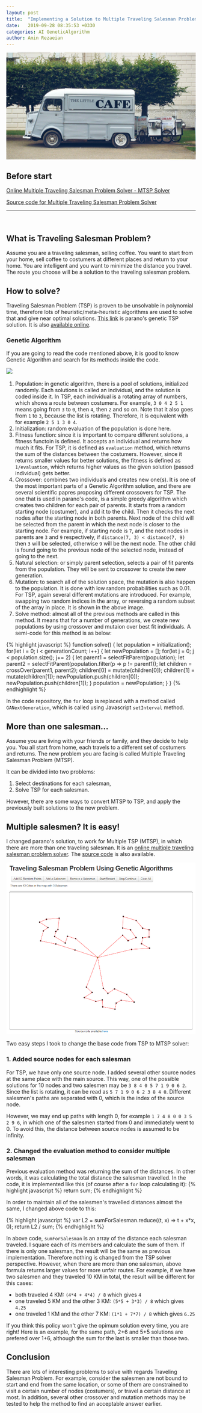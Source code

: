 ```yaml
---
layout: post
title:  "Implementing a Solution to Multiple Traveling Salesman Problem"
date:   2019-09-28 08:35:53 +0330
categories: AI GeneticAlgorithm
author: Amin Rezaeian
---
```


<img src="/images/The-Litte-Cafe.jpg"/>

## Before start

[Online Multiple Traveling Salesman Problem Solver - MTSP Solver](https://ralthor.github.io/mtsp)

[Source code for Multiple Traveling Salesman Problem Solver](https://github.com/ralthor/GeneticAlgorithm-TSP/tree/feature-multi-tsp)

<hr/><br/>

## What is Traveling Salesman Problem?
Assume you are a traveling salesman, selling coffee. You want to start from your home, sell coffee to costumers at different places and return to your home. You are intelligent and you want to minimize the distance you travel. The route you choose will be a solution to the traveling salesman problem.

## How to solve?
Traveling Salesman Problem (TSP) is proven to be unsolvable in polynomial time, therefore lots of heuristic/meta-heuristic algorithms are used to solve that and give near optimal solutions. [This link](https://github.com/parano/GeneticAlgorithm-Solving-TSP) is parano's genetic TSP solution. It is also [available online](http://parano.github.io/GeneticAlgorithm-TSP/).

### Genetic Algorithm
If you are going to read the code mentioned above, it is good to know Genetic Algorithm and search for its methods inside the code.

<image src="/images/ga-mutate.png"/>

1. Population: in genetic algorithm, there is a pool of solutions, initialized randomly. Each solutions is called an individual, and the solution is coded inside it. In TSP, each individual is a rotating array of numbers, which shows a route between costumers. For example, `3 0 4 2 5 1` means going from `3` to `0`, then `4`, then `2` and so on. Note that it also goes from `1` to `3`, because the list is rotating. Therefore, it is equivalent with for example `2 5 1 3 0 4`.
1. Initialization: random evaluation of the population is done here.
1. Fitness function: since it is important to compare different solutions, a fitness functoin is defined. It accepts an individual and returns how much it fits. For TSP, it is defined as `evaluation` method, which returns the sum of the distances between the costumers. However, since it returns smaller values for better solutions, the fitness is defined as `1/evaluation`, which returns higher values as the given solution (passed individual) gets better.
1. Crossover: combines two individuals and creates new one(s). It is one of the most important parts of a Genetic Algorithm solution, and there are several scientific papres proposing different crossovers for TSP. The one that is used in parano's code, is a simple greedy algorithm which creates two children for each pair of parents. It starts from a random starting node (costumer), and add it to the child. Then it checks the next nodes after the starting node in both parents. Next node of the child will be selected from the parent in which the next node is closer to the starting node. For example, if starting node is `7`, and the next nodes in parents are `3` and `9` respectively, if `distance(7, 3) < distance(7, 9)` then `3` will be selected, otherwise `9` will be the next node. The other child is found going to the previous node of the selected node, instead of going to the next.
1. Natural selection: or simply parent selection, selects a pair of fit parents from the population. They will be sent to crossover to create the new generation.
1. Mutation: to search all of the solution space, the mutation is also happen to the population. It is done with low random probabilities such as 0.01. For TSP, again several different mutations are introduced. For example, swapping two random indices in the array, or reversing a random subset of the array in place. It is shown in the above image.
1. Solve method: almost all of the previous methods are called in this method. It means that for a number of generations, we create new populations by using crossover and mutaion over best fit individuals. A semi-code for this method is as below:

{% highlight javascript %}
function solve() {
    let population = initialization();
    for(let i = 0; i < generationCount; i++) {
        let newPopulation = [];
        for(let j = 0; j < population.size(); j+= 2) {
            let parent1 = selectFitParent(population);
            let parent2 = selectFitParent(population.filter(p => p != parent1));
            let children = crossOver(parent1, parent2);
            children[0] = mutate(children[0]);
            children[1] = mutate(children[1]);
            newPopulation.push(children[0]);
            newPopulation.push(children[1]);
        }
        population = newPopulation;
    }
}
{% endhighlight %}

In the code repository, the `for` loop is replaced with a method called `GANextGeneration`, which is called using Javascript `setInterval` method.

## More than one salesman...
Assume you are living with your friends or family, and they decide to help you. You all start from home, each travels to a different set of costumers and returns. The new problem you are facing is called Multiple Traveling Salesman Problem (MTSP).

It can be divided into two problems:
1. Select destinations for each salesman,
2. Solve TSP for each salesman.

However, there are some ways to convert MTSP to TSP, and apply the previously built solutions to the new problem.

## Multiple salesmen? It is easy!
I changed parano's solution, to work for Multiple TSP (MTSP), in which there are more than one traveling salesman. It is an [online multiple traveling salesman problem solver](/mtsp). The [source code](https://github.com/ralthor/GeneticAlgorithm-TSP/tree/feature-multi-tsp) is also available.

<a href="/mtsp"><img src="/images/threeSalesmen.png" /></a>

Two easy steps I took to change the base code from TSP to MTSP solver:

### 1. Added source nodes for each salesman
For TSP, we have only one source node. I added several other source nodes at the same place with the main source.
This way, one of the possible solutions for 10 nodes and two salesmen may be `3 8 4 0 5 7 1 9 0 6 2`. Since the list is rotating, it can be read as `5 7 1 9 0 6 2 3 8 4 0`. Different salesmen's paths are separated with 0, which is the index of the source node.

However, we may end up paths with length 0, for example `1 7 4 8 0 0 3 5 2 9 6`, in which one of the salesmen started from 0 and immediately went to 0.
To avoid this, the distance between source nodes is assumed to be infinity.

### 2. Changed the evaluation method to consider multiple salesman

Previous evaluation method was returning the sum of the distances. In other words, it was calculating the total distance the salesman travelled. In the code, it is implemented like this (of course after a `for` loop calculating it):
{% highlight javascript %}
return sum;
{% endhighlight %}

In order to maintain all of the salesmen's travelled distances almost the same, I changed above code to this:

{% highlight javascript %}
var L2 = sumForSalesman.reduce((t, x) => t + x*x, 0);
return L2 / sum;
{% endhighlight %}

In above code, `sumForSalesman` is an array of the distance each salesman traveled. I square each of its members and calculate the sum of them. If there is only one salesman, the result will be the same as previous implementation. Therefore nothing is changed from the TSP solver perspective. However, when there are more than one salesman, above formula returns larger values for more unfair routes. For example, if we have two salesmen and they traveled 10 KM in total, the result will be different for this cases:
* both traveled 4 KM: `(4*4 + 4*4) / 8` which gives `4`
* one traveled 5 KM and the other 3 KM: `(5*5 + 3*3) / 8` which gives `4.25`
* one traveled 1 KM and the other 7 KM: `(1*1 + 7*7) / 8` which gives `6.25`

If you think this policy won't give the opimum solution every time, you are right! Here is an example, for the same path, 2+6 and 5+5 solutions are prefered over 1+6, although the sum for the last is smaller than those two.

## Conclusion
There are lots of interesting problems to solve with regards Traveling Salesman Problem. For example, consider the salesmen are not bound to start and end from the same location, or some of them are constrained to visit a certain number of nodes (costumers), or travel a certain distance at most. In addition, several other crossover and mutation methods may be tested to help the method to find an acceptable answer earlier.